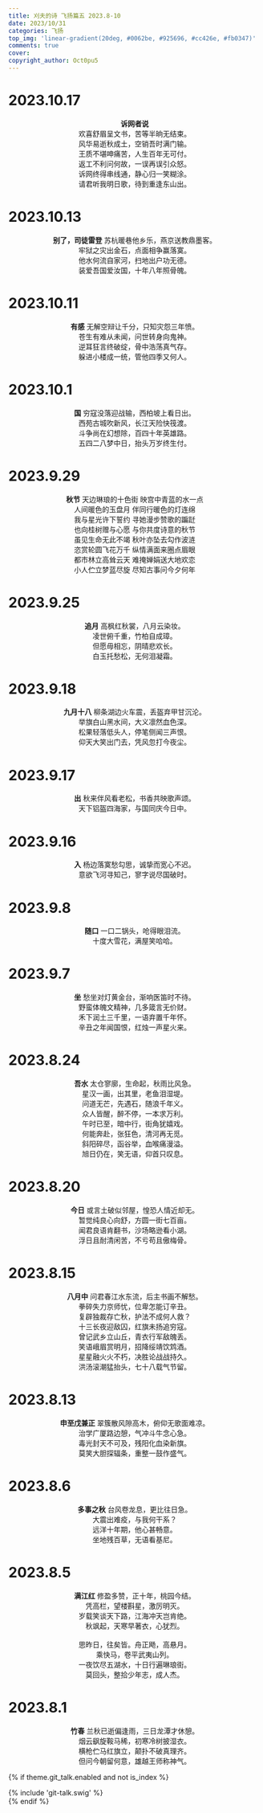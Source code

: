 ```yaml
---
title: 刈夫的诗 飞扬篇五 2023.8-10
date: 2023/10/31
categories: 飞扬
top_img: 'linear-gradient(20deg, #0062be, #925696, #cc426e, #fb0347)'
comments: true
cover: 
copyright_author: Oct0pu5
---
```


<h1>2023.10.17</h1>
<center>
<b>诉网者说</b><br>
​欢喜舒眉呈文书，苦等半晌无结束。<br>
​风华易逝秋成土，空销吾时满门输。<br>
​王质不堪呻痛苦，人生百年无可付。<br>
返工不利问何故，一误再误引众怒。<br>
诉网终得串线通，静心归一笑糊涂。<br>
请君听我明日歌，待到重逢东山出。<br>
</center>

<h1>2023.10.13</h1>
<center>
<b>别了，司徒雷登</b>
苏杭暖巷他乡乐，燕京送教鼎墨客。<br>
牢狱之灾出金石，点面相争赢落寞。<br>
他水何流自家河，扫地出户功无德。<br>
装爱吾国爱汝国，十年八年照骨魄。<br>
</center>

<h1>2023.10.11</h1>
<center>
<b>有感</b>
无解空辩让千分，只知灾怨三年愤。<br>
苍生有难从未闻，问世转身向鬼神。<br>
逆耳狂言终破绽，骨中浩荡真气存。<br>
躲进小楼成一统，管他四季又何人。<br>
</center>

<h1>2023.10.1</h1>
<center>
<b>国</b>
穷寇没落迎战输，西柏坡上看日出。<br>
西苑古城吹新风，长江天险快筏渡。<br>
斗争尚在幻想除，百四十年英雄路。<br>
五四二八梦中日，抬头万岁终生付。<br>
</center>

<h1>2023.9.29</h1>
<center>
<b>秋节</b>
天边琳琅的十色街 映宫中青蓝的水一点<br>
人间暖色的玉盘月 伴同行暖色的灯连绵<br>
我与星光许下誓约 寻她漫步赞歌的蹁跹<br>
也向桂树赠与心愿 与你共度诗意的秋节<br>
虽见生命无此不竭 秋叶亦坠去勾作波涟<br>
恣赏轮圆飞花万千 纵情满面来圈点眉眼<br>
都市林立高耸云天 难掩婵娟送大地欢恋<br>
小人伫立梦蓝尽旋 尽知古事问今夕何年<br>
</center>

<h1>2023.9.25</h1>
<center>
<b>追月</b>
高枫红秋裳，八月云染妆。<br>
凌世俯千重，竹柏自成璋。<br>
但愿毋相忘，阴晴悲欢长。<br>
白玉托愁松，无何泪凝霜。<br>
</center>

<h1>2023.9.18</h1>
<center>
<b>九月十八</b>
柳条湖边火车震，丢盔弃甲甘沉沦。<br>
举旗白山黑水间，大义凛然血色深。<br>
松果轻落低头人，停笔侧闻三声恨。<br>
仰天大笑出门去，凭风忽打今夜尘。<br>
</center>

<h1>2023.9.17</h1>
<center>
<b>出</b>
秋来伴风看老松，书香共映歌声颂。<br>
天下铝盔四海家，与国同庆今日中。<br>
</center>

<h1>2023.9.16</h1>
<center>
<b>入</b>
杨边落寞愁勾思，诚挚而宽心不迟。<br>
意欲飞河寻知己，寥字说尽国破时。<br>
</center>

<h1>2023.9.8</h1>
<center>
<b>随口</b>
一口二锅头，呛得眼泪流。<br>
十度大雪花，满屋笑哈哈。<br>
</center>

<h1>2023.9.7</h1>
<center>
<b>坐</b>
愁坐对灯黄金台，渐响医笛时不待。<br>
野蛮体魄文精神，几多箴言无价财。<br>
禾下润土三千里，一语弃置千年怀。<br>
辛丑之年闻国恨，红烛一声星火来。<br>
</center>

<h1>2023.8.24</h1>
<center>
<b>吾水</b>
太仓寥廓，生命起，秋雨比风急。<br>
星汉一画，出其里，老鱼泪湿堤。<br>
问道无芒，先遇石，随浪千年义。<br>
众人皆醒，醉不停，一本求万利。<br>
午时已至，暗中行，街角犹嬉戏。<br>
何能奔赴，张狂色，清河再无觅。<br>
斜阳碎尽，函谷举，血喉痛漫溢。<br>
旭日仍在，笑无语，仰首只叹息。<br>
</center>

<h1>2023.8.20</h1>
<center>
<b>今日</b>
或言土破似邻屋，惶恐人情近却无。<br>
暂觉纯良心向舒，方圆一街七百亩。<br>
闻君良语肯翻书，沙场略逊看小湖。<br>
浮日且耐清闲苦，不亏苟且傲梅骨。<br>
</center>

<h1>2023.8.15</h1>
<center>
<b>八月中</b>
问君春江水东流，后主书画不解愁。<br>
拳碎失力京师忧，位卑怎能订辛丑。<br>
复辟独裁存亡秋，护法不成何人救？<br>
十三长夜迎敌囚，红旗未扬追穷寇。<br>
曾记武乡立山丘，青衣行军敌魄丢。<br>
笑语峨眉赏明月，招降绥靖饮鸩酒。<br>
星星融火火不朽，决胜论战战持久。<br>
洪汤滚潮猛抬头，七十八载气节留。<br>
</center>

<h1>2023.8.13</h1>
<center>
<b>申至戊兼正</b>
翠簇散风隙高木，俯仰无歌面难凉。<br>
治学广厦路边憩，气冲斗牛念心急。<br>
毒光封天不可及，残阳化血染新旗。<br>
莫笑大胆探辐条，重整一鼓作盛气。<br>
</center>

<h1>2023.8.6</h1>
<center>
<b>多事之秋</b>
台风卷龙息，更比往日急。<br>
大震出难疫，与我何干系？<br>
远洋十年期，他心甚畅意。<br>
坐地残百草，无语看基尼。<br>
</center>

<h1>2023.8.5</h1>
<center>
<b>满江红</b>
修盈多赞，正十年，桃园今结。<br>
凭高栏，望楼斟星，激厉明灭。<br>
岁载笑谈天下路，江海冲天岂肯绝。<br>
秋飒起，天寒早著衣，心犹烈。<br>
<br>
思昨日，往矣皆。舟正飏，高悬月。<br>
乘快马，卷平武夷山列。<br>
一夜饮尽五湖水，十日行遍琳琅街。<br>
莫回头，整拾少年志，成人杰。<br>
</center>

<h1>2023.8.1</h1>
<center>
<b>竹春</b>
兰秋已逝偏逢雨，三日龙潭才休憩。<br>
烟云飖旋鞍马稀，初寒冷树披湿衣。<br>
横枪伫马红旗立，颠扑不破真理齐。<br>
但问今朝留何意，雄越王师称神气。<br>
</center>

{% if theme.git_talk.enabled and not is_index %}  
<div>{% include 'git-talk.swig' %}</div>  
{% endif %}